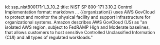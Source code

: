 id: ssp_nist800171r1_3_10_2
title: NIST SP 800-171 3.10.2 Control Implementation
format: markdown
...
{{organization}} uses AWS GovCloud to protect and monitor the physical facility and support infrastructure for organizational systems. Amazon describes AWS GovCloud (US) as "an isolated AWS region, subject to FedRAMP High and Moderate baselines, that allows customers to host sensitive Controlled Unclassified Information (CUI) and all types of regulated workloads."

